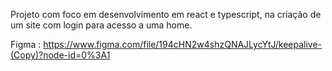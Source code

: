 Projeto com foco em desenvolvimento em react e typescript, na criação de um site com login para acesso a uma home.

Figma : https://www.figma.com/file/194cHN2w4shzQNAJLycYtJ/keepalive-(Copy)?node-id=0%3A1
